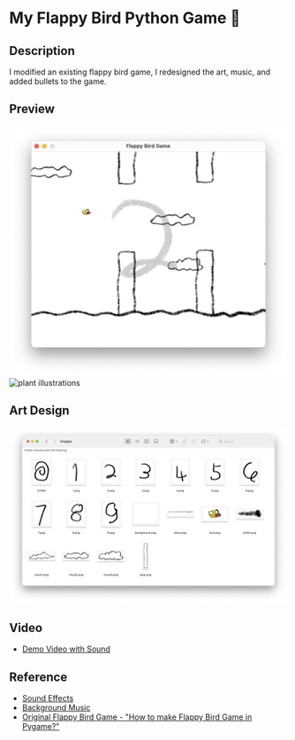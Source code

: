 # My Flappy Bird Python Game 🐤
## Description
I modified an existing flappy bird game, I redesigned the art, music, and added bullets to the game.
## Preview
  <img src="readme/preview.jpg" alt="plant illustrations gif" width="600">
  <img src="readme/gif.gif" alt="plant illustrations" width="600">

## Art Design
<img src="readme/artDesign.png" alt="plant illustrations" width="600">

## Video
- [Demo Video with Sound](https://youtu.be/hYKF7PlF6eE)



## Reference
- [Sound Effects](https://pixabay.com/sound-effects/search/game/)
- [Background Music](https://www.kumeiwp.com/file/39247.html)
- [Original Flappy Bird Game - "How to make Flappy Bird Game in Pygame?"](https://www.geeksforgeeks.org/how-to-make-flappy-bird-game-in-pygame/)
